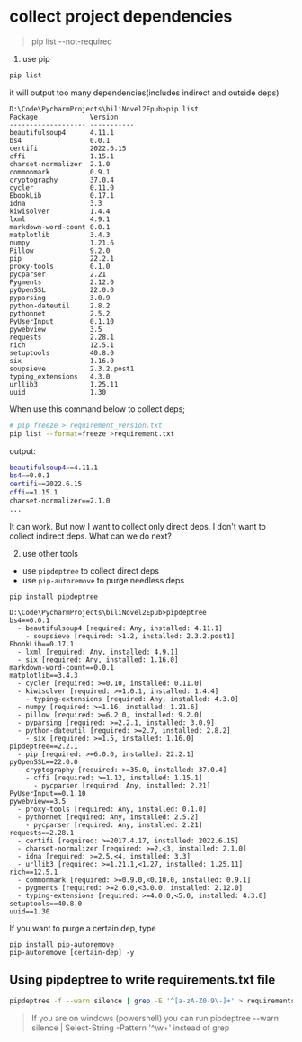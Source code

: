 # collect project dependencies

> pip list --not-required

1. use pip
```bash
pip list
```
it will output too many dependencies(includes indirect and outside deps)
```
D:\Code\PycharmProjects\biliNovel2Epub>pip list
Package             Version
------------------- -----------
beautifulsoup4      4.11.1
bs4                 0.0.1
certifi             2022.6.15
cffi                1.15.1
charset-normalizer  2.1.0
commonmark          0.9.1
cryptography        37.0.4
cycler              0.11.0
EbookLib            0.17.1
idna                3.3
kiwisolver          1.4.4
lxml                4.9.1
markdown-word-count 0.0.1
matplotlib          3.4.3
numpy               1.21.6
Pillow              9.2.0
pip                 22.2.1
proxy-tools         0.1.0
pycparser           2.21
Pygments            2.12.0
pyOpenSSL           22.0.0
pyparsing           3.0.9
python-dateutil     2.8.2
pythonnet           2.5.2
PyUserInput         0.1.10
pywebview           3.5
requests            2.28.1
rich                12.5.1
setuptools          40.8.0
six                 1.16.0
soupsieve           2.3.2.post1
typing_extensions   4.3.0
urllib3             1.25.11
uuid                1.30
``` 
When use this command below to collect deps;
```bash
# pip freeze > requirement_version.txt
pip list --format=freeze >requirement.txt
```
output:
```bash
beautifulsoup4==4.11.1
bs4==0.0.1
certifi==2022.6.15
cffi==1.15.1
charset-normalizer==2.1.0
...
```
It can work. But now I want to collect only direct deps, I don't want to
collect indirect deps. What can we do next?

2. use other tools

- use `pipdeptree` to collect direct deps
- use `pip-autoremove` to purge needless deps

```
pip install pipdeptree
```
```
D:\Code\PycharmProjects\biliNovel2Epub>pipdeptree
bs4==0.0.1
  - beautifulsoup4 [required: Any, installed: 4.11.1]
    - soupsieve [required: >1.2, installed: 2.3.2.post1]
EbookLib==0.17.1
  - lxml [required: Any, installed: 4.9.1]
  - six [required: Any, installed: 1.16.0]
markdown-word-count==0.0.1
matplotlib==3.4.3
  - cycler [required: >=0.10, installed: 0.11.0]
  - kiwisolver [required: >=1.0.1, installed: 1.4.4]
    - typing-extensions [required: Any, installed: 4.3.0]
  - numpy [required: >=1.16, installed: 1.21.6]
  - pillow [required: >=6.2.0, installed: 9.2.0]
  - pyparsing [required: >=2.2.1, installed: 3.0.9]
  - python-dateutil [required: >=2.7, installed: 2.8.2]
    - six [required: >=1.5, installed: 1.16.0]
pipdeptree==2.2.1
  - pip [required: >=6.0.0, installed: 22.2.1]
pyOpenSSL==22.0.0
  - cryptography [required: >=35.0, installed: 37.0.4]
    - cffi [required: >=1.12, installed: 1.15.1]
      - pycparser [required: Any, installed: 2.21]
PyUserInput==0.1.10
pywebview==3.5
  - proxy-tools [required: Any, installed: 0.1.0]
  - pythonnet [required: Any, installed: 2.5.2]
    - pycparser [required: Any, installed: 2.21]
requests==2.28.1
  - certifi [required: >=2017.4.17, installed: 2022.6.15]
  - charset-normalizer [required: >=2,<3, installed: 2.1.0]
  - idna [required: >=2.5,<4, installed: 3.3]
  - urllib3 [required: >=1.21.1,<1.27, installed: 1.25.11]
rich==12.5.1
  - commonmark [required: >=0.9.0,<0.10.0, installed: 0.9.1]
  - pygments [required: >=2.6.0,<3.0.0, installed: 2.12.0]
  - typing-extensions [required: >=4.0.0,<5.0, installed: 4.3.0]
setuptools==40.8.0
uuid==1.30
```
If you want to purge a certain dep, type 
```
pip install pip-autoremove
pip-autoremove [certain-dep] -y
```

## Using pipdeptree to write requirements.txt file 
```bash
pipdeptree -f --warn silence | grep -E '^[a-zA-Z0-9\-]+' > requirements.txt
```
> If you are on windows (powershell) you can run pipdeptree --warn silence | Select-String -Pattern '^\w+' instead of grep